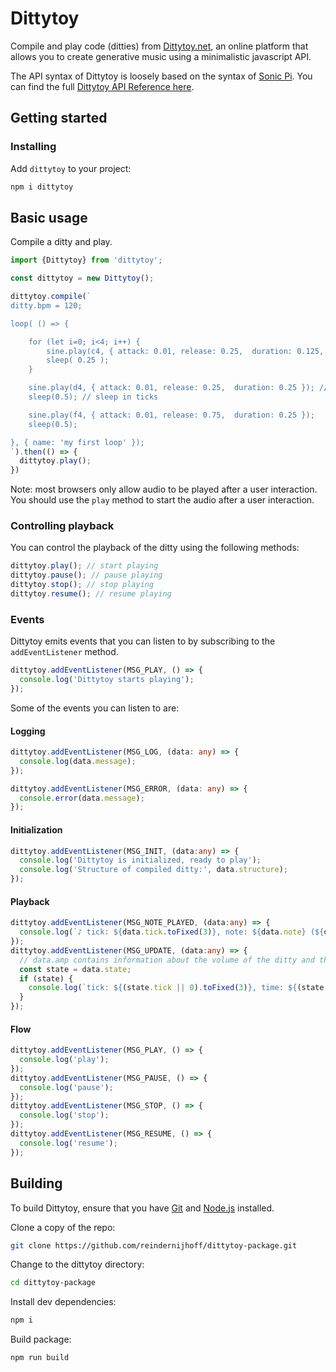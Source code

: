# Dittytoy

Compile and play code (ditties) from [Dittytoy.net](https://dittytoy.net), an online platform that allows you to create generative music using a minimalistic javascript API.

The API syntax of Dittytoy is loosely based on the syntax of [Sonic Pi](https://sonic-pi.net/tutorial.html). You can find the
full [Dittytoy API Reference here](https://dittytoy.net/syntax).

## Getting started

### Installing

Add `dittytoy` to your project:

```sh
npm i dittytoy
```

## Basic usage

Compile a ditty and play.

```ts
import {Dittytoy} from 'dittytoy';

const dittytoy = new Dittytoy();

dittytoy.compile(`
ditty.bpm = 120;

loop( () => {

    for (let i=0; i<4; i++) {
        sine.play(c4, { attack: 0.01, release: 0.25,  duration: 0.125, pan: Math.random() * 2 - 1, amp: 1.0 });
        sleep( 0.25 );
    }

    sine.play(d4, { attack: 0.01, release: 0.25,  duration: 0.25 }); // attack and release in seconds, duration in ticks
    sleep(0.5); // sleep in ticks

    sine.play(f4, { attack: 0.01, release: 0.75,  duration: 0.25 });
    sleep(0.5);

}, { name: 'my first loop' });
`).then(() => {
  dittytoy.play();
})
```

Note: most browsers only allow audio to be played after a user interaction. You should use the `play` method to start the
audio after a user interaction.

### Controlling playback

You can control the playback of the ditty using the following methods:

```ts
dittytoy.play(); // start playing
dittytoy.pause(); // pause playing
dittytoy.stop(); // stop playing
dittytoy.resume(); // resume playing
```

### Events

Dittytoy emits events that you can listen to by subscribing to the `addEventListener` method.

```ts
dittytoy.addEventListener(MSG_PLAY, () => {
  console.log('Dittytoy starts playing');
});
```

Some of the events you can listen to are:

#### Logging

```ts
dittytoy.addEventListener(MSG_LOG, (data: any) => {
  console.log(data.message);
});

dittytoy.addEventListener(MSG_ERROR, (data: any) => {
  console.error(data.message);
});
```

#### Initialization

```ts
dittytoy.addEventListener(MSG_INIT, (data:any) => {
  console.log('Dittytoy is initialized, ready to play');
  console.log('Structure of compiled ditty:', data.structure);
});
```


#### Playback

```ts
dittytoy.addEventListener(MSG_NOTE_PLAYED, (data:any) => {
  console.log(`♪ tick: ${data.tick.toFixed(3)}, note: ${data.note} (${data.loop}.${data.synth})`);
});
dittytoy.addEventListener(MSG_UPDATE, (data:any) => {
  // data.amp contains information about the volume of the ditty and the separate loops
  const state = data.state;
  if (state) {
    console.log(`tick: ${(state.tick || 0).toFixed(3)}, time: ${(state.time || 0).toFixed(3)} (${state.bpm.toFixed(0)} bpm)`);
  }
});
```

#### Flow

```ts
dittytoy.addEventListener(MSG_PLAY, () => {
  console.log('play');
});
dittytoy.addEventListener(MSG_PAUSE, () => {
  console.log('pause');
});
dittytoy.addEventListener(MSG_STOP, () => {
  console.log('stop');
});
dittytoy.addEventListener(MSG_RESUME, () => {
  console.log('resume');
});
```

## Building

To build Dittytoy, ensure that you have [Git](http://git-scm.com/downloads)
and [Node.js](http://nodejs.org/) installed.

Clone a copy of the repo:

```sh
git clone https://github.com/reindernijhoff/dittytoy-package.git
```

Change to the dittytoy directory:

```sh
cd dittytoy-package
```

Install dev dependencies:

```sh
npm i
```

Build package:

```sh
npm run build
```
